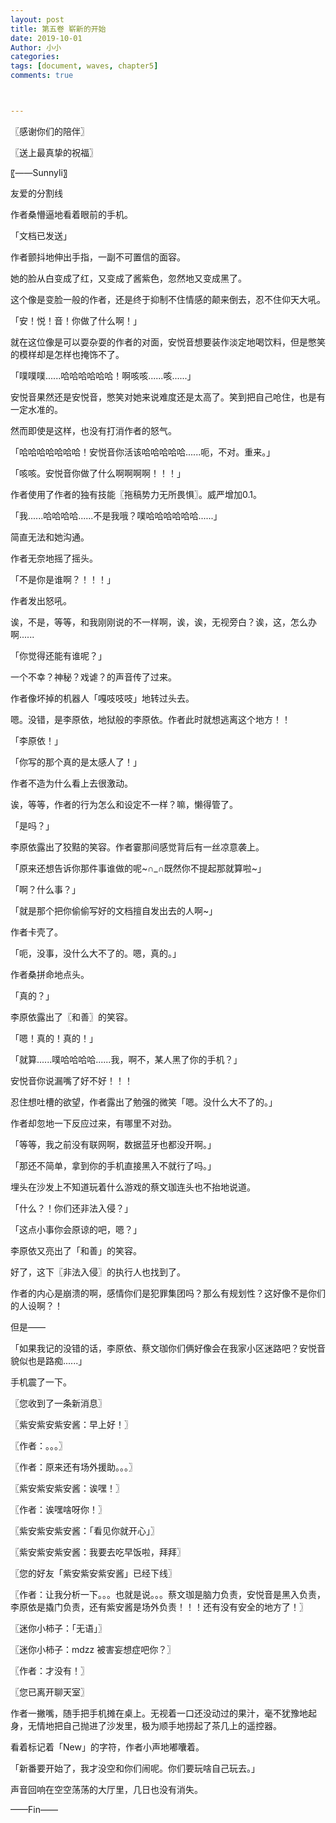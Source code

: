 ```yaml
---
layout: post
title: 第五卷 崭新的开始
date: 2019-10-01
Author: 小小
categories: 
tags: [document, waves, chapter5]
comments: true



---
```




〖感谢你们的陪伴〗

〖送上最真挚的祝福〗

〖——Sunnyli〗

友爱的分割线

作者桑懵逼地看着眼前的手机。

「文档已发送」

作者颤抖地伸出手指，一副不可置信的面容。

她的脸从白变成了红，又变成了酱紫色，忽然地又变成黑了。

这个像是变脸一般的作者，还是终于抑制不住情感的颠来倒去，忍不住仰天大吼。

「安！悦！音！你做了什么啊！」

就在这位像是可以耍杂耍的作者的对面，安悦音想要装作淡定地喝饮料，但是憋笑的模样却是怎样也掩饰不了。

「噗噗噗......哈哈哈哈哈哈！啊咳咳......咳......」

安悦音果然还是安悦音，憋笑对她来说难度还是太高了。笑到把自己呛住，也是有一定水准的。

然而即使是这样，也没有打消作者的怒气。

「哈哈哈哈哈哈哈！安悦音你活该哈哈哈哈哈......呃，不对。重来。」

「咳咳。安悦音你做了什么啊啊啊啊！！！」

 作者使用了作者的独有技能〖拖稿势力无所畏惧〗。威严增加0.1。

「我......哈哈哈哈......不是我哦？噗哈哈哈哈哈哈......」

简直无法和她沟通。

作者无奈地摇了摇头。

 「不是你是谁啊？！！！」

作者发出怒吼。

诶，不是，等等，和我刚刚说的不一样啊，诶，诶，无视旁白？诶，这，怎么办啊......

 「你觉得还能有谁呢？」

一个不幸？神秘？戏谑？的声音传了过来。

作者像坏掉的机器人「嘎吱吱吱」地转过头去。

嗯。没错，是李原依，地狱般的李原依。作者此时就想逃离这个地方！！

「李原依！」

「你写的那个真的是太感人了！」

作者不造为什么看上去很激动。

 诶，等等，作者的行为怎么和设定不一样？嘛，懒得管了。

「是吗？」

李原依露出了狡黠的笑容。作者霎那间感觉背后有一丝凉意袭上。

「原来还想告诉你那件事谁做的呢~∩_∩既然你不提起那就算啦~」

「啊？什么事？」

「就是那个把你偷偷写好的文档擅自发出去的人啊~」

 作者卡壳了。

「呃，没事，没什么大不了的。嗯，真的。」

作者桑拼命地点头。

「真的？」

李原依露出了〖和善〗的笑容。

「嗯！真的！真的！」

「就算......噗哈哈哈哈......我，啊不，某人黑了你的手机？」

 安悦音你说漏嘴了好不好！！！

忍住想吐槽的欲望，作者露出了勉强的微笑「嗯。没什么大不了的。」

 作者却忽地一下反应过来，有哪里不对劲。

 「等等，我之前没有联网啊，数据蓝牙也都没开啊。」

「那还不简单，拿到你的手机直接黑入不就行了吗。」

埋头在沙发上不知道玩着什么游戏的蔡文珈连头也不抬地说道。

「什么？！你们还非法入侵？」

「这点小事你会原谅的吧，嗯？」

李原依又亮出了「和善」的笑容。

好了，这下〖非法入侵〗的执行人也找到了。

 作者的内心是崩溃的啊，感情你们是犯罪集团吗？那么有规划性？这好像不是你们的人设啊？！

但是——

「如果我记的没错的话，李原依、蔡文珈你们俩好像会在我家小区迷路吧？安悦音貌似也是路痴......」

 手机震了一下。

〖您收到了一条新消息〗

〖紫安紫安紫安酱：早上好！〗

〖作者：。。。〗

〖作者：原来还有场外援助。。。〗

〖紫安紫安紫安酱：诶嘿！〗

〖作者：诶嘿啥呀你！〗

〖紫安紫安紫安酱：「看见你就开心」〗

〖紫安紫安紫安酱：我要去吃早饭啦，拜拜〗

〖您的好友「紫安紫安紫安酱」已经下线〗

〖作者：让我分析一下。。。也就是说。。。蔡文珈是脑力负责，安悦音是黑入负责，李原依是撬门负责，还有紫安酱是场外负责！！！还有没有安全的地方了！〗

〖迷你小柿子：「无语」〗

〖迷你小柿子：mdzz 被害妄想症吧你？〗

〖作者：才没有！〗

〖您已离开聊天室〗

作者一撇嘴，随手把手机摊在桌上。无视着一口还没动过的果汁，毫不犹豫地起身，无情地把自己抛进了沙发里，极为顺手地捞起了茶几上的遥控器。

看着标记着「New」的字符，作者小声地嘟囔着。

「新番要开始了，我才没空和你们闹呢。你们要玩啥自己玩去。」

声音回响在空空荡荡的大厅里，几日也没有消失。

——Fin——